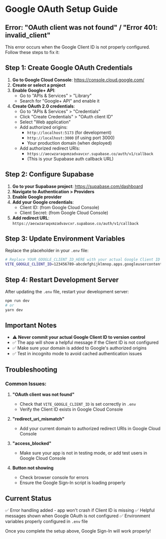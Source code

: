 # Google OAuth Setup Guide

## Error: "OAuth client was not found" / "Error 401: invalid_client"

This error occurs when the Google Client ID is not properly configured. Follow these steps to fix it:

## Step 1: Create Google OAuth Credentials

1. **Go to Google Cloud Console**: https://console.cloud.google.com/
2. **Create or select a project**
3. **Enable Google+ API**:
   - Go to "APIs & Services" > "Library"
   - Search for "Google+ API" and enable it
4. **Create OAuth 2.0 credentials**:
   - Go to "APIs & Services" > "Credentials"
   - Click "Create Credentials" > "OAuth client ID"
   - Select "Web application"
   - Add authorized origins:
     - `http://localhost:5173` (for development)
     - `http://localhost:3000` (if using port 3000)
     - Your production domain (when deployed)
   - Add authorized redirect URIs:
     - `https://aecwzaraqxmzadvavcxr.supabase.co/auth/v1/callback`
     - (This is your Supabase auth callback URL)

## Step 2: Configure Supabase

1. **Go to your Supabase project**: https://supabase.com/dashboard
2. **Navigate to Authentication > Providers**
3. **Enable Google provider**
4. **Add your Google credentials**:
   - Client ID: (from Google Cloud Console)
   - Client Secret: (from Google Cloud Console)
5. **Add redirect URL**: `https://aecwzaraqxmzadvavcxr.supabase.co/auth/v1/callback`

## Step 3: Update Environment Variables

Replace the placeholder in your `.env` file:

```bash
# Replace YOUR_GOOGLE_CLIENT_ID_HERE with your actual Google Client ID
VITE_GOOGLE_CLIENT_ID=123456789-abcdefghijklmnop.apps.googleusercontent.com
```

## Step 4: Restart Development Server

After updating the `.env` file, restart your development server:

```bash
npm run dev
# or
yarn dev
```

## Important Notes

- ⚠️ **Never commit your actual Google Client ID to version control**
- ✅ The app will show a helpful message if the Client ID is not configured
- ✅ Make sure your domain is added to Google's authorized origins
- ✅ Test in incognito mode to avoid cached authentication issues

## Troubleshooting

### Common Issues:

1. **"OAuth client was not found"**
   - Check that `VITE_GOOGLE_CLIENT_ID` is set correctly in `.env`
   - Verify the Client ID exists in Google Cloud Console

2. **"redirect_uri_mismatch"**
   - Add your current domain to authorized redirect URIs in Google Cloud Console

3. **"access_blocked"**
   - Make sure your app is not in testing mode, or add test users in Google Cloud Console

4. **Button not showing**
   - Check browser console for errors
   - Ensure the Google Sign-In script is loading properly

## Current Status

✅ Error handling added - app won't crash if Client ID is missing
✅ Helpful messages shown when Google OAuth is not configured
✅ Environment variables properly configured in `.env` file

Once you complete the setup above, Google Sign-In will work properly!